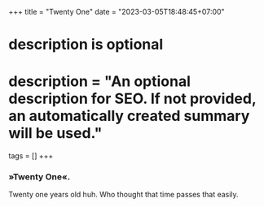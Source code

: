 +++
title = "Twenty One"
date = "2023-03-05T18:48:45+07:00"

#
# description is optional
#
# description = "An optional description for SEO. If not provided, an automatically created summary will be used."

tags = []
+++

### »Twenty One«.

Twenty one years old huh. Who thought that time passes that easily.
